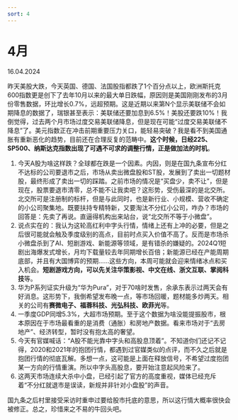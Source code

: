 ```yaml
---
sort: 4
---
```


# 4月

16.04.2024

昨天美股大跌，今天英国、德国、法国股指都跌了1个百分点以上，欧洲斯托克600指数更是创下了去年10月以来的最大单日跌幅，原因则是美国刚刚发布的3月份零售数据，环比增长0.7%，远超预期。这是近期以来第N个显示美联储不会如期降息的数据了，瑞银甚至表示：美联储还要加息到6.5%！美股还要跌10%！我倒觉得，过去两个月市场过度交易美联储降息，但是现在可能“过度交易美联储不降息”了。美元指数正在冲击前期重要压力关口，能轻易突破？我是看不到美国通胀有重新恶化的趋势，目前还在合理反复的范畴中。**这个时候，日经225、SP500、纳斯达克指数出现了可遇不可求的调整行情，正是做加法的时机**。

1. 今天A股为啥这样跌？全球都在跌是一个因素。内因，则是在国九条宣布分红不达标的公司要退市之后，市场从卖出微盘股和ST股，发展到了卖出一切题材股，最终形成了卖出一切的踩踏。之前市场的情况是“买盘少，卖不让”，但是现在，股票要退市清零，总不能不让我卖吧？这形势，受伤最深的是北交所。北交所可是注册制的标杆，但是与此同时，也是新行业、小规模、营收不确定的小公司聚集地。既要扶持专精特新，又要淘汰不分红小公司，咋办？市场的回答是：先卖了再说。直逼得机构出来站台，说“北交所不等于小微盘”。
2. 说点实在的：我认为这轮高红利中字头行情，情绪上还有上冲的必要，但是之后很可能就会触及季度级别的高点，目前时点买入价值不高了。反而是市场杀小微盘杀到了AI、短剧游戏、新能源等领域，是有错杀的嫌疑的。2024Q1短剧出海爆发式增长，月均下载量较去年同期增长百倍；新能源已经在产能周期底部，并且有大国博弈的预期......这些方向，本周可能就会迎来情绪冰点和买入机会。**短剧游戏方向，可以先关注华策影视、中文在线、浙文互联、掌阅科技**等。
3. 华为P系列证实升级为“华为Pura”，对于70啥时发售，余承东表示过两天会有好消息。这形势下，我倒希望发布晚一点，等市场回暖，题材能多炒两天。相关的公司有**赛微电子、福蓉科技、光弘科技、欧菲光**等。
4. 一季度GDP同增5.3%，大超市场预期。至于这个数据为啥没能提振股市，根本原因在于市场最看重的是消费（通胀）和房地产数据。看来市场对于“去房地产”、经济转型，暂时没有抱太高的奢望。
5. 今天有官媒喊话：“A股不能光靠中字头和高股息顶着”。不知道你们还记不记得，2020和2021年的抱团行情，都遇到过官媒类似的点评，而不久之后就是抱团行情的彻底瓦解。多想一点，这可能是上面在释放信号，不希望过度抱团某一方向的行情重演。所以中字头高股息，要开始注意起风险来了。
6. 这两天市场连续大杀中小盘，已经引起了官方的高度重视，媒体已经充斥着“不分红就退市是误读，新规并非针对小盘股”的声音。

国九条之后村里接受采访时重申过要给股市托底的意思，所以这行情大概率很快会被修正。总之，珍惜来之不易的牛回头吧。